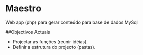 # Maestro
Web app (php) para gerar conteúdo para base de dados MySql

##Objectivos Actuais

- Projectar as funções (reunir idéias).
- Definir a estrutura do projecto (pastas).
